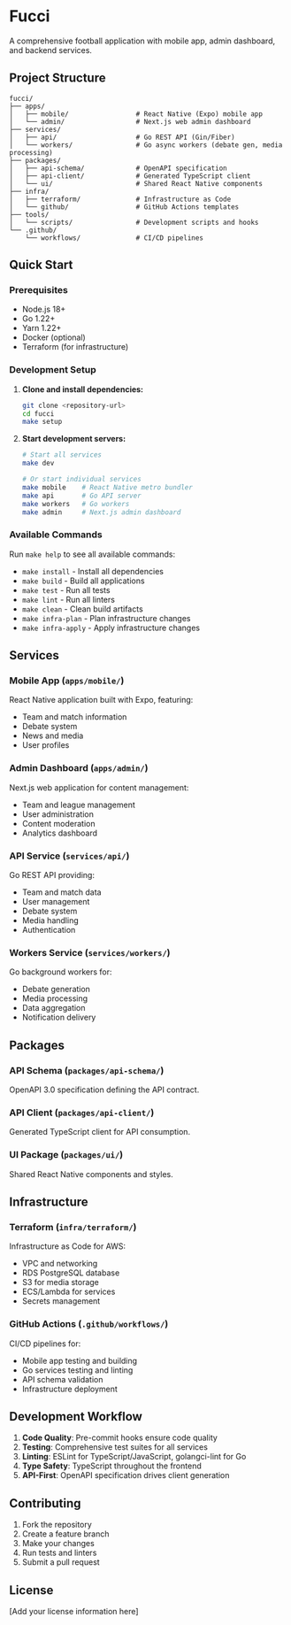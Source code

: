 # Fucci

A comprehensive football application with mobile app, admin dashboard, and backend services.

## Project Structure

```
fucci/
├── apps/
│   ├── mobile/                 # React Native (Expo) mobile app
│   └── admin/                  # Next.js web admin dashboard
├── services/
│   ├── api/                    # Go REST API (Gin/Fiber)
│   └── workers/                # Go async workers (debate gen, media processing)
├── packages/
│   ├── api-schema/             # OpenAPI specification
│   ├── api-client/             # Generated TypeScript client
│   └── ui/                     # Shared React Native components
├── infra/
│   ├── terraform/              # Infrastructure as Code
│   └── github/                 # GitHub Actions templates
├── tools/
│   └── scripts/                # Development scripts and hooks
└── .github/
    └── workflows/              # CI/CD pipelines
```

## Quick Start

### Prerequisites

- Node.js 18+
- Go 1.22+
- Yarn 1.22+
- Docker (optional)
- Terraform (for infrastructure)

### Development Setup

1. **Clone and install dependencies:**

   ```bash
   git clone <repository-url>
   cd fucci
   make setup
   ```

2. **Start development servers:**

   ```bash
   # Start all services
   make dev

   # Or start individual services
   make mobile    # React Native metro bundler
   make api       # Go API server
   make workers   # Go workers
   make admin     # Next.js admin dashboard
   ```

### Available Commands

Run `make help` to see all available commands:

- `make install` - Install all dependencies
- `make build` - Build all applications
- `make test` - Run all tests
- `make lint` - Run all linters
- `make clean` - Clean build artifacts
- `make infra-plan` - Plan infrastructure changes
- `make infra-apply` - Apply infrastructure changes

## Services

### Mobile App (`apps/mobile/`)

React Native application built with Expo, featuring:

- Team and match information
- Debate system
- News and media
- User profiles

### Admin Dashboard (`apps/admin/`)

Next.js web application for content management:

- Team and league management
- User administration
- Content moderation
- Analytics dashboard

### API Service (`services/api/`)

Go REST API providing:

- Team and match data
- User management
- Debate system
- Media handling
- Authentication

### Workers Service (`services/workers/`)

Go background workers for:

- Debate generation
- Media processing
- Data aggregation
- Notification delivery

## Packages

### API Schema (`packages/api-schema/`)

OpenAPI 3.0 specification defining the API contract.

### API Client (`packages/api-client/`)

Generated TypeScript client for API consumption.

### UI Package (`packages/ui/`)

Shared React Native components and styles.

## Infrastructure

### Terraform (`infra/terraform/`)

Infrastructure as Code for AWS:

- VPC and networking
- RDS PostgreSQL database
- S3 for media storage
- ECS/Lambda for services
- Secrets management

### GitHub Actions (`.github/workflows/`)

CI/CD pipelines for:

- Mobile app testing and building
- Go services testing and linting
- API schema validation
- Infrastructure deployment

## Development Workflow

1. **Code Quality**: Pre-commit hooks ensure code quality
2. **Testing**: Comprehensive test suites for all services
3. **Linting**: ESLint for TypeScript/JavaScript, golangci-lint for Go
4. **Type Safety**: TypeScript throughout the frontend
5. **API-First**: OpenAPI specification drives client generation

## Contributing

1. Fork the repository
2. Create a feature branch
3. Make your changes
4. Run tests and linters
5. Submit a pull request

## License

[Add your license information here]
